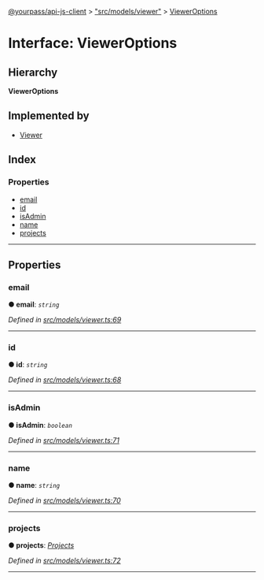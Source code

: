 [@yourpass/api-js-client](../README.md) > ["src/models/viewer"](../modules/_src_models_viewer_.md) > [ViewerOptions](../interfaces/_src_models_viewer_.vieweroptions.md)

# Interface: ViewerOptions

## Hierarchy

**ViewerOptions**

## Implemented by

* [Viewer](../classes/_src_models_viewer_.viewer.md)

## Index

### Properties

* [email](_src_models_viewer_.vieweroptions.md#email)
* [id](_src_models_viewer_.vieweroptions.md#id)
* [isAdmin](_src_models_viewer_.vieweroptions.md#isadmin)
* [name](_src_models_viewer_.vieweroptions.md#name)
* [projects](_src_models_viewer_.vieweroptions.md#projects)

---

## Properties

<a id="email"></a>

###  email

**● email**: *`string`*

*Defined in [src/models/viewer.ts:69](https://github.com/yourpass/yourpass-api-js-client/blob/7027c81/src/models/viewer.ts#L69)*

___
<a id="id"></a>

###  id

**● id**: *`string`*

*Defined in [src/models/viewer.ts:68](https://github.com/yourpass/yourpass-api-js-client/blob/7027c81/src/models/viewer.ts#L68)*

___
<a id="isadmin"></a>

###  isAdmin

**● isAdmin**: *`boolean`*

*Defined in [src/models/viewer.ts:71](https://github.com/yourpass/yourpass-api-js-client/blob/7027c81/src/models/viewer.ts#L71)*

___
<a id="name"></a>

###  name

**● name**: *`string`*

*Defined in [src/models/viewer.ts:70](https://github.com/yourpass/yourpass-api-js-client/blob/7027c81/src/models/viewer.ts#L70)*

___
<a id="projects"></a>

###  projects

**● projects**: *[Projects](_src_models_viewer_.projects.md)*

*Defined in [src/models/viewer.ts:72](https://github.com/yourpass/yourpass-api-js-client/blob/7027c81/src/models/viewer.ts#L72)*

___

